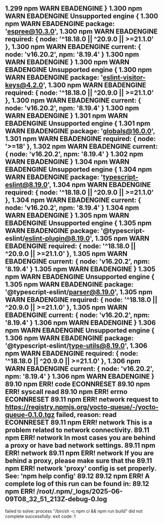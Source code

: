 1.299 npm WARN EBADENGINE }
1.300 npm WARN EBADENGINE Unsupported engine {
1.300 npm WARN EBADENGINE   package: 'espree@10.3.0',
1.300 npm WARN EBADENGINE   required: { node: '^18.18.0 || ^20.9.0 || >=21.1.0' },
1.300 npm WARN EBADENGINE   current: { node: 'v16.20.2', npm: '8.19.4' }
1.300 npm WARN EBADENGINE }
1.300 npm WARN EBADENGINE Unsupported engine {
1.300 npm WARN EBADENGINE   package: 'eslint-visitor-keys@4.2.0',
1.300 npm WARN EBADENGINE   required: { node: '^18.18.0 || ^20.9.0 || >=21.1.0' },
1.300 npm WARN EBADENGINE   current: { node: 'v16.20.2', npm: '8.19.4' }
1.300 npm WARN EBADENGINE }
1.301 npm WARN EBADENGINE Unsupported engine {
1.301 npm WARN EBADENGINE   package: 'globals@16.0.0',
1.301 npm WARN EBADENGINE   required: { node: '>=18' },
1.302 npm WARN EBADENGINE   current: { node: 'v16.20.2', npm: '8.19.4' }
1.302 npm WARN EBADENGINE }
1.304 npm WARN EBADENGINE Unsupported engine {
1.304 npm WARN EBADENGINE   package: 'typescript-eslint@8.19.0',
1.304 npm WARN EBADENGINE   required: { node: '^18.18.0 || ^20.9.0 || >=21.1.0' },
1.304 npm WARN EBADENGINE   current: { node: 'v16.20.2', npm: '8.19.4' }
1.304 npm WARN EBADENGINE }
1.305 npm WARN EBADENGINE Unsupported engine {
1.305 npm WARN EBADENGINE   package: '@typescript-eslint/eslint-plugin@8.19.0',
1.305 npm WARN EBADENGINE   required: { node: '^18.18.0 || ^20.9.0 || >=21.1.0' },
1.305 npm WARN EBADENGINE   current: { node: 'v16.20.2', npm: '8.19.4' }
1.305 npm WARN EBADENGINE }
1.305 npm WARN EBADENGINE Unsupported engine {
1.305 npm WARN EBADENGINE   package: '@typescript-eslint/parser@8.19.0',
1.305 npm WARN EBADENGINE   required: { node: '^18.18.0 || ^20.9.0 || >=21.1.0' },
1.305 npm WARN EBADENGINE   current: { node: 'v16.20.2', npm: '8.19.4' }
1.306 npm WARN EBADENGINE }
1.306 npm WARN EBADENGINE Unsupported engine {
1.306 npm WARN EBADENGINE   package: '@typescript-eslint/type-utils@8.19.0',
1.306 npm WARN EBADENGINE   required: { node: '^18.18.0 || ^20.9.0 || >=21.1.0' },
1.306 npm WARN EBADENGINE   current: { node: 'v16.20.2', npm: '8.19.4' }
1.306 npm WARN EBADENGINE }
89.10 npm ERR! code ECONNRESET
89.10 npm ERR! syscall read
89.10 npm ERR! errno ECONNRESET
89.11 npm ERR! network request to https://registry.npmjs.org/yocto-queue/-/yocto-queue-0.1.0.tgz failed, reason: read ECONNRESET
89.11 npm ERR! network This is a problem related to network connectivity.
89.11 npm ERR! network In most cases you are behind a proxy or have bad network settings.
89.11 npm ERR! network
89.11 npm ERR! network If you are behind a proxy, please make sure that the
89.11 npm ERR! network 'proxy' config is set properly.  See: 'npm help config'
89.12
89.12 npm ERR! A complete log of this run can be found in:
89.12 npm ERR!     /root/.npm/_logs/2025-06-09T08_32_51_213Z-debug-0.log
------
failed to solve: process "/bin/sh -c npm ci &&   npm run build" did not complete successfully: exit code: 1
